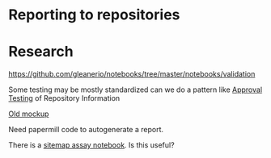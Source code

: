 # Reporting to repositories

# Research
https://github.com/gleanerio/notebooks/tree/master/notebooks/validation

Some testing may be mostly standardized can we do a pattern like
[Approval Testing](https://approvaltests.com/) of Repository Information

[Old mockup](https://github.com/earthcube/geocodes_documentation/wiki/DataValidationReportMockup)

Need papermill code to autogenerate a report.

There is a [sitemap assay notebook](https://github.com/gleanerio/notebooks/blob/master/notebooks/sitemap_assay.ipynb). Is this useful?

